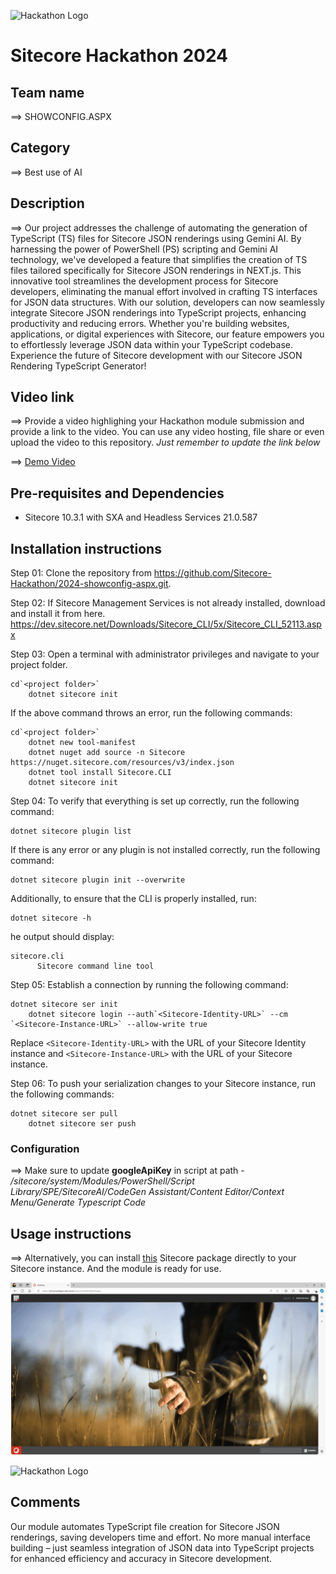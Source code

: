 ![Hackathon Logo](docs/images/hackathon.png?raw=true "Hackathon Logo")

# Sitecore Hackathon 2024


## Team name

⟹ SHOWCONFIG.ASPX

## Category

⟹ Best use of AI

## Description

⟹ Our project addresses the challenge of automating the generation of TypeScript (TS) files for Sitecore JSON renderings using Gemini AI. By harnessing the power of PowerShell (PS) scripting and Gemini AI technology, we've developed a feature that simplifies the creation of TS files tailored specifically for Sitecore JSON renderings in NEXT.js. This innovative tool streamlines the development process for Sitecore developers, eliminating the manual effort involved in crafting TS interfaces for JSON data structures. With our solution, developers can now seamlessly integrate Sitecore JSON renderings into TypeScript projects, enhancing productivity and reducing errors. Whether you're building websites, applications, or digital experiences with Sitecore, our feature empowers you to effortlessly leverage JSON data within your TypeScript codebase. Experience the future of Sitecore development with our Sitecore JSON Rendering TypeScript Generator!

## Video link

⟹ Provide a video highlighing your Hackathon module submission and provide a link to the video. You can use any video hosting, file share or even upload the video to this repository. _Just remember to update the link below_

⟹ [Demo Video](docs/video/Showconfig.aspx-Codegen-Demo.mp4?raw=true)

## Pre-requisites and Dependencies

- Sitecore 10.3.1 with SXA and Headless Services 21.0.587


## Installation instructions

Step 01: Clone the repository from https://github.com/Sitecore-Hackathon/2024-showconfig-aspx.git.

Step 02: If Sitecore Management Services is not already installed, download and install it from here.
        https://dev.sitecore.net/Downloads/Sitecore_CLI/5x/Sitecore_CLI_52113.aspx

Step 03: Open a terminal with administrator privileges and navigate to your project folder.

    cd`<project folder>`
        dotnet sitecore init

If the above command throws an error, run the following commands:

    cd`<project folder>`
        dotnet new tool-manifest
        dotnet nuget add source -n Sitecore https://nuget.sitecore.com/resources/v3/index.json
        dotnet tool install Sitecore.CLI
        dotnet sitecore init

Step 04: To verify that everything is set up correctly, run the following command:

    dotnet sitecore plugin list

If there is any error or any plugin is not installed correctly, run the following command:

    dotnet sitecore plugin init --overwrite

Additionally, to ensure that the CLI is properly installed, run:

    dotnet sitecore -h

he output should display:

    sitecore.cli
          Sitecore command line tool

Step 05: Establish a connection by running the following command:

    dotnet sitecore ser init
        dotnet sitecore login --auth`<Sitecore-Identity-URL>` --cm `<Sitecore-Instance-URL>` --allow-write true

Replace `<Sitecore-Identity-URL>` with the URL of your Sitecore Identity instance and `<Sitecore-Instance-URL>` with the URL of your Sitecore instance.

Step 06: To push your serialization changes to your Sitecore instance, run the following commands:

    dotnet sitecore ser pull
        dotnet sitecore ser push

### Configuration

⟹ Make sure to update **googleApiKey** in script at path - */sitecore/system/Modules/PowerShell/Script Library/SPE/SitecoreAI/CodeGen Assistant/Content Editor/Context Menu/Generate Typescript Code*

## Usage instructions

⟹ Alternatively, you can install [this](/packages/JsonRenderingTSGenerator-v1.0.0.zip) Sitecore package directly to your Sitecore instance. And the module is ready for use.

![Working Module](/docs/video/Showconfig.aspx-Demo.gif?raw=true)


![Hackathon Logo](docs/images/hackathon.png?raw=true "Hackathon Logo")

## Comments

Our module automates TypeScript file creation for Sitecore JSON renderings, saving developers time and effort. No more manual interface building – just seamless integration of JSON data into TypeScript projects for enhanced efficiency and accuracy in Sitecore development.
